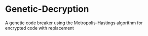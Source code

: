 # Genetic-Decryption
A genetic code breaker using the Metropolis-Hastings algorithm for encrypted code with replacement
